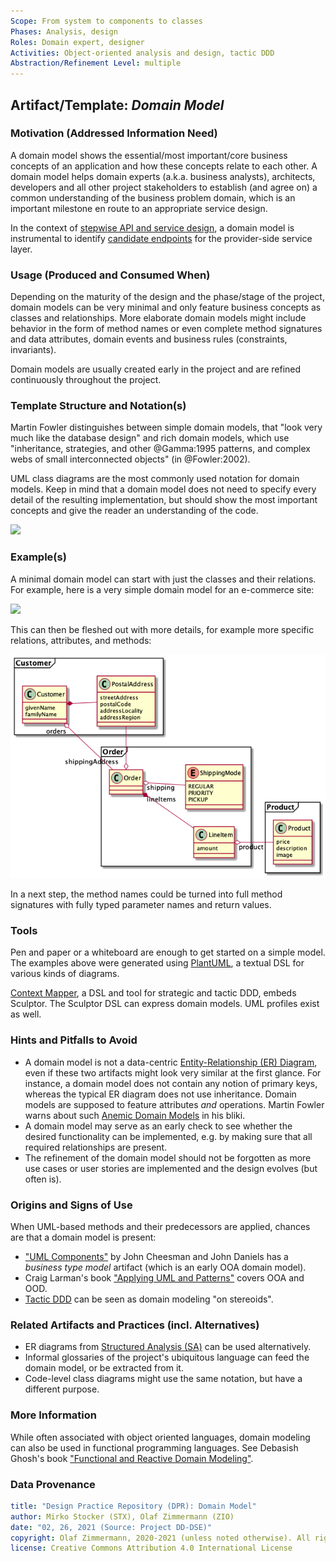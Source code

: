 ```yaml
---
Scope: From system to components to classes
Phases: Analysis, design 
Roles: Domain expert, designer 
Activities: Object-oriented analysis and design, tactic DDD 
Abstraction/Refinement Level: multiple 
---
```



Artifact/Template: *Domain Model*
---------------------------------

### Motivation (Addressed Information Need) 
A domain model shows the essential/most important/core business concepts of an application and how these concepts relate to each other. A domain model helps domain experts (a.k.a. business analysts), architects, developers and all other project stakeholders to establish (and agree on) a common understanding of the business problem domain, which is an important milestone en route to an appropriate service design.

In the context of [stepwise API and service design](../activities/SDPR-StepwiseServiceDesign.md), a domain model is instrumental to identify [candidate endpoints](SDPR-CandidateEndpointList.md) for the provider-side service layer. 


### Usage (Produced and Consumed When)
Depending on the maturity of the design and the phase/stage of the project, domain models can be very minimal and only feature business concepts as classes and relationships. More elaborate domain models might include behavior in the form of method names or even complete method signatures and data attributes, domain events and business rules (constraints, invariants).

Domain models are usually created early in the project and are refined continuously throughout the project. 


### Template Structure and Notation(s)
Martin Fowler distinguishes between simple domain models, that "look very much like the database design" and rich domain models, which use "inheritance, strategies, and other @Gamma:1995 patterns, and complex webs of small interconnected objects" (in @Fowler:2002). 

UML class diagrams are the most commonly used notation for domain models. Keep in mind that a domain model does not need to specify every detail of the resulting implementation, but should show the most important concepts and give the reader an understanding of the code. 

![](./images/Domain-Model-Template.png)


### Example(s)
A minimal domain model can start with just the classes and their relations. For example, here is a very simple domain model for an e-commerce site:

![](./images/Domain-Model-Simple.png)

This can then be fleshed out with more details, for example more specific relations, attributes, and methods:

![](./images/Domain-Model-Elaborate.png)

In a next step, the method names could be turned into full method signatures with fully typed parameter names and return values.

### Tools
Pen and paper or a whiteboard are enough to get started on a simple model. The examples above were generated using [PlantUML](https://plantuml.com/class-diagram), a textual DSL for various kinds of diagrams.

[Context Mapper](https://contextmapper.org/docs/tactic-ddd/), a DSL and tool for strategic and tactic DDD, embeds Sculptor. The Sculptor DSL can express domain models. UML profiles exist as well.


### Hints and Pitfalls to Avoid

* A domain model is not a data-centric [Entity-Relationship (ER) Diagram](https://www.lucidchart.com/pages/er-diagrams), even if these two artifacts might look very similar at the first glance. For instance, a domain model does not contain any notion of primary keys, whereas the typical ER diagram does not use inheritance. Domain models are supposed to feature attributes *and* operations. Martin Fowler warns about such [Anemic Domain Models](https://www.martinfowler.com/bliki/AnemicDomainModel.html) in his bliki.
* A domain model may serve as an early check to see whether the desired functionality can be implemented, e.g. by making sure that all required relationships are present.
* The refinement of the domain model should not be forgotten as more use cases or user stories are implemented and the design evolves (but often is).


### Origins and Signs of Use
When UML-based methods and their predecessors are applied, chances are that a domain model is present:

* ["UML Components"](https://www.pearson.com/us/higher-education/program/Cheesman-UML-Components-A-Simple-Process-for-Specifying-Component-Based-Software/PGM319361.html) by John Cheesman and John Daniels has a *business type model* artifact (which is an early OOA domain model).
* Craig Larman's book ["Applying UML and Patterns"](https://www.craiglarman.com/wiki/index.php?title=Book_Applying_UML_and_Patterns) covers OOA and OOD. 
* [Tactic DDD](../activities/DPR-TacticDDD.md) can be seen as domain modeling "on stereoids".


### Related Artifacts and Practices (incl. Alternatives)

* ER diagrams from [Structured Analysis (SA)](https://en.wikipedia.org/wiki/Structured_analysis) can be used alternatively.
* Informal glossaries of the project's ubiquitous language can feed the domain model, or be extracted from it.
* Code-level class diagrams might use the same notation, but have a different purpose. 


### More Information
While often associated with object oriented languages, domain modeling can also be used in functional programming languages. See Debasish Ghosh's book ["Functional and Reactive Domain Modeling"](https://www.manning.com/books/functional-and-reactive-domain-modeling). 


### Data Provenance 

```yaml
title: "Design Practice Repository (DPR): Domain Model"
author: Mirko Stocker (STX), Olaf Zimmermann (ZIO)
date: "02, 26, 2021 (Source: Project DD-DSE)"
copyright: Olaf Zimmermann, 2020-2021 (unless noted otherwise). All rights reserved.
license: Creative Commons Attribution 4.0 International License
```
